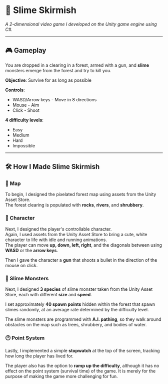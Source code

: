 # 🧪 Slime Skirmish

*A 2-dimensional video game I developed on the Unity game engine using C#.*

---

## 🎮 Gameplay

You are dropped in a clearing in a forest, armed with a gun, and **slime** monsters emerge from the forest and try to kill you.

**Objective**: Survive for as long as possible

**Controls**:
  - WASD/Arrow keys - Move in 8 directions
  - Mouse - Aim
  - Click - Shoot

**4 difficulty levels**:
  - Easy  
  - Medium  
  - Hard  
  - Impossible

---

## 🛠️ How I Made Slime Skirmish

### 🌲 Map

To begin, I designed the pixelated forest map using assets from the Unity Asset Store.  
The forest clearing is populated with **rocks**, **rivers**, and **shrubbery**.

### 👤 Character

Next, I designed the player's controllable character.  
Again, I used assets from the Unity Asset Store to bring a cute, white character to life with idle and running animations.  
The player can move **up, down, left, right**, and the diagonals between using **WASD** or the **arrow keys**.

Then I gave the character a **gun** that shoots a bullet in the direction of the mouse on click.

### 🧟 Slime Monsters

Next, I designed **3 species** of slime monster taken from the Unity Asset Store, each with different **size** and **speed**.

I set approximately **40 spawn points** hidden within the forest that spawn slimes randomly, at an average rate determined by the difficulty level.

The slime monsters are programmed with **A.I. pathing**, so they walk around obstacles on the map such as trees, shrubbery, and bodies of water.

### 🕐 Point System

Lastly, I implemented a simple **stopwatch** at the top of the screen, tracking how long the player has lived for.

The player also has the option to **ramp up the difficulty**, although it has no effect on the point system (survival time) of the game. It is merely for the purpose of making the game more challenging for fun.
